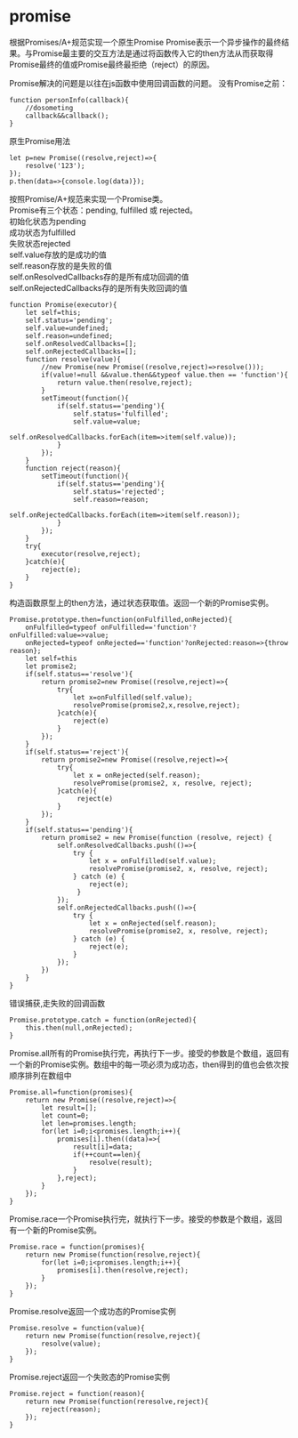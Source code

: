 # promise
根据Promises/A+规范实现一个原生Promise
Promise表示一个异步操作的最终结果。与Promise最主要的交互方法是通过将函数传入它的then方法从而获取得Promise最终的值或Promise最终最拒绝（reject）的原因。

Promise解决的问题是以往在js函数中使用回调函数的问题。
没有Promise之前：
```
function personInfo(callback){
    //dosometing
    callback&&callback();
}
```
原生Promise用法
```
let p=new Promise((resolve,reject)=>{
    resolve('123');
});
p.then(data=>{console.log(data)});
```
按照Promise/A+规范来实现一个Promise类。</br>
Promise有三个状态：pending, fulfilled 或 rejected。</br>
初始化状态为pending</br>
成功状态为fulfilled</br>
失败状态rejected</br>
self.value存放的是成功的值</br>
self.reason存放的是失败的值</br>
self.onResolvedCallbacks存的是所有成功回调的值</br>
self.onRejectedCallbacks存的是所有失败回调的值</br>
```
function Promise(executor){
    let self=this;
    self.status='pending';
    self.value=undefined;
    self.reason=undefined;
    self.onResolvedCallbacks=[];
    self.onRejectedCallbacks=[];
    function resolve(value){
        //new Promise(new Promise((resolve,reject)=>resolve()));
        if(value!=null &&value.then&&typeof value.then == 'function'){
            return value.then(resolve,reject);
        }
        setTimeout(function(){
            if(self.status=='pending'){
                self.status='fulfilled';
                self.value=value;
                self.onResolvedCallbacks.forEach(item=>item(self.value));
            }
        });
    }
    function reject(reason){
        setTimeout(function(){
            if(self.status=='pending'){
                self.status='rejected';
                self.reason=reason;
                self.onRejectedCallbacks.forEach(item=>item(self.reason));
            }
        });
    }
    try{
        executor(resolve,reject);
    }catch(e){
        reject(e);
    }
}
```
构造函数原型上的then方法，通过状态获取值。返回一个新的Promise实例。
```
Promise.prototype.then=function(onFulfilled,onRejected){
    onFulfilled=typeof onFulfilled=='function'?onFulfilled:value=>value;
    onRejected=typeof onRejected=='function'?onRejected:reason=>{throw reason};
    let self=this
    let promise2;
    if(self.status=='resolve'){
        return promise2=new Promise((resolve,reject)=>{
            try{
                let x=onFulfilled(self.value);
                resolvePromise(promise2,x,resolve,reject);
            }catch(e){
                reject(e)
            }
        });
    }
    if(self.status=='reject'){
        return promise2=new Promise((resolve,reject)=>{
            try{
                let x = onRejected(self.reason);
                resolvePromise(promise2, x, resolve, reject);
            }catch(e){
                 reject(e)
            }
        });
    }
    if(self.status=='pending'){
        return promise2 = new Promise(function (resolve, reject) {
            self.onResolvedCallbacks.push(()=>{
                try {
                    let x = onFulfilled(self.value);
                    resolvePromise(promise2, x, resolve, reject);
                } catch (e) {
                    reject(e);
                 }
            });
            self.onRejectedCallbacks.push(()=>{
                try {
                    let x = onRejected(self.reason);
                    resolvePromise(promise2, x, resolve, reject);
                } catch (e) {
                    reject(e);
                }
            });
        })
    }
}
```
错误捕获,走失败的回调函数
```
Promise.prototype.catch = function(onRejected){
    this.then(null,onRejected);
}
```
Promise.all所有的Promise执行完，再执行下一步。接受的参数是个数组，返回有一个新的Promise实例。数组中的每一项必须为成功态，then得到的值也会依次按顺序排列在数组中
```
Promise.all=function(promises){
    return new Promise((resolve,reject)=>{
        let result=[];
        let count=0;
        let len=promises.length;
        for(let i=0;i<promises.length;i++){
            promises[i].then((data)=>{
                result[i]=data;
                if(++count==len){
                    resolve(result);
                }
            },reject);
        }
    });
}
```
Promise.race一个Promise执行完，就执行下一步。接受的参数是个数组，返回有一个新的Promise实例。
```
Promise.race = function(promises){
    return new Promise(function(resolve,reject){
        for(let i=0;i<promises.length;i++){
            promises[i].then(resolve,reject);
        }
    });
}
```
Promise.resolve返回一个成功态的Promise实例
```
Promise.resolve = function(value){
    return new Promise(function(resolve,reject){
        resolve(value);
    });
}
```
Promise.reject返回一个失败态的Promise实例
```
Promise.reject = function(reason){
    return new Promise(function(reresolve,reject){
        reject(reason);
    });
}
```
